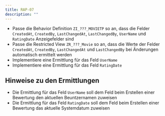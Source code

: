 ```yaml
---
title: RAP-07
description: ""
---
```


- Passe die Behavior Definition `ZI_???_MOVIETP` so an, dass die Felder `CreatedAt`, `CreatedBy`, `LastChangedAt`, `LastChangedBy`, `UserName` und `RatingDate` Anzeigefelder sind
- Passe die Restricted View `ZR_???_Movie` so an, dass die Werte der Felder `CreatedAt`, `CreatedBy`, `LastChangedAt` und `LastChangedBy` bei Änderungen automatisch ermittelt werden
- Implementiere eine Ermittlung für das Feld `UserName`
- Implementiere eine Ermittlung für das Feld `RatingDate`

## Hinweise zu den Ermittlungen

- Die Ermittlung für das Feld `UserName` soll dem Feld beim Erstellen einer Bewertung den aktuellen Beuntzernamen zuweisen
- Die Ermittlung für das Feld `RatingDate` soll dem Feld beim Erstellen einer Bewertung das aktuelle Systemdatum zuweisen

